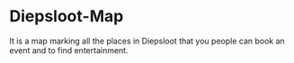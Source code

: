 # Diepsloot-Map
It is a map marking all the places in Diepsloot that you people can book an event and to find entertainment.
